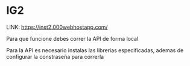 # IG2

LINK: https://inst2.000webhostapp.com/


Para que funcione debes correr la API de forma local

Para la API es necesario instalas las librerias especificadas, ademas de configurar la constraseña para correrla 

